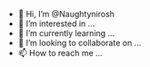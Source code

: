 - 👋 Hi, I’m @Naughtynirosh
- 👀 I’m interested in ...
- 🌱 I’m currently learning ...
- 💞️ I’m looking to collaborate on ...
- 📫 How to reach me ...

<!---
Naughtynirosh/Naughtynirosh is a ✨ special ✨ repository because its `README.md` (this file) appears on your GitHub profile.
You can click the Preview link to take a look at your changes.
--->
